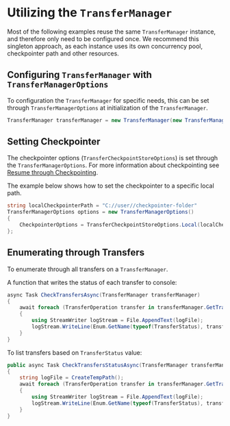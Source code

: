 # Utilizing the `TransferManager` 

Most of the following examples reuse the same `TransferManager` instance, and therefore only need to be configured once. We recommend this singleton approach, as each instance uses its own concurrency pool, checkpointer path and other resources.

## Configuring `TransferManager` with `TransferManagerOptions`

To configuration the `TransferManager` for specific needs, this can be set through `TransferManagerOptions` at initialization of the `TransferManager`.

```C# Snippet:CreateTransferManagerSimple_BasePackage
TransferManager transferManager = new TransferManager(new TransferManagerOptions());
```

## Setting Checkpointer

The checkpointer options (`TransferCheckpointStoreOptions`) is set through the `TransferManagerOptions`. For more information about checkpointing see [Resume through Checkpointing](https://github.com/Azure/azure-sdk-for-net/blob/main/sdk/storage/Azure.Storage.DataMovement/samples/Checkpointing.md).

The example below shows how to set the checkpointer to a specific local path.
```csharp
string localCheckpointerPath = "C://user//checkpointer-folder"
TransferManagerOptions options = new TransferManagerOptions()
{
    CheckpointerOptions = TransferCheckpointStoreOptions.Local(localCheckpointerPath)
};
```

## Enumerating through Transfers

To enumerate through all transfers on a `TransferManager`.

A function that writes the status of each transfer to console:

```C# Snippet:EnumerateTransfers
async Task CheckTransfersAsync(TransferManager transferManager)
{
    await foreach (TransferOperation transfer in transferManager.GetTransfersAsync())
    {
        using StreamWriter logStream = File.AppendText(logFile);
        logStream.WriteLine(Enum.GetName(typeof(TransferStatus), transfer.Status));
    }
}
```

To list transfers based on `TransferStatus` value:

```C# Snippet:EnumerateTransfersStatus
public async Task CheckTransfersStatusAsync(TransferManager transferManager)
{
    string logFile = CreateTempPath();
    await foreach (TransferOperation transfer in transferManager.GetTransfersAsync())
    {
        using StreamWriter logStream = File.AppendText(logFile);
        logStream.WriteLine(Enum.GetName(typeof(TransferStatus), transfer.Status));
    }
}
```